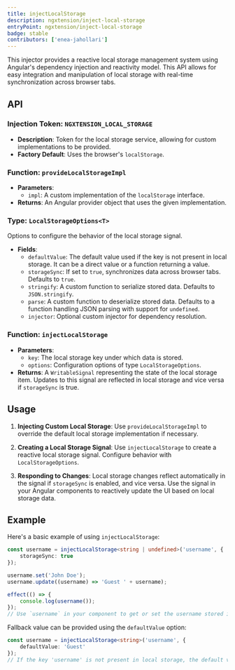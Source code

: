 ```yaml
---
title: injectLocalStorage
description: ngxtension/inject-local-storage
entryPoint: ngxtension/inject-local-storage
badge: stable
contributors: ['enea-jahollari']
---
```


This injector provides a reactive local storage management system using Angular's dependency injection and reactivity model. This API allows for easy integration and manipulation of local storage with real-time synchronization across browser tabs.

## API

### Injection Token: `NGXTENSION_LOCAL_STORAGE`

- **Description**: Token for the local storage service, allowing for custom implementations to be provided.
- **Factory Default**: Uses the browser's `localStorage`.

### Function: `provideLocalStorageImpl`

- **Parameters**:
  - `impl`: A custom implementation of the `localStorage` interface.
- **Returns**: An Angular provider object that uses the given implementation.

### Type: `LocalStorageOptions<T>`

Options to configure the behavior of the local storage signal.

- **Fields**:
  - `defaultValue`: The default value used if the key is not present in local storage. It can be a direct value or a function returning a value.
  - `storageSync`: If set to `true`, synchronizes data across browser tabs. Defaults to `true`.
  - `stringify`: A custom function to serialize stored data. Defaults to `JSON.stringify`.
  - `parse`: A custom function to deserialize stored data. Defaults to a function handling JSON parsing with support for `undefined`.
  - `injector`: Optional custom injector for dependency resolution.

### Function: `injectLocalStorage`

- **Parameters**:
  - `key`: The local storage key under which data is stored.
  - `options`: Configuration options of type `LocalStorageOptions`.
- **Returns**: A `WritableSignal` representing the state of the local storage item. Updates to this signal are reflected in local storage and vice versa if `storageSync` is true.

## Usage

1. **Injecting Custom Local Storage**:
   Use `provideLocalStorageImpl` to override the default local storage implementation if necessary.

2. **Creating a Local Storage Signal**:
   Use `injectLocalStorage` to create a reactive local storage signal. Configure behavior with `LocalStorageOptions`.

3. **Responding to Changes**:
   Local storage changes reflect automatically in the signal if `storageSync` is enabled, and vice versa. Use the signal in your Angular components to reactively update the UI based on local storage data.

## Example

Here's a basic example of using `injectLocalStorage`:

```typescript
const username = injectLocalStorage<string | undefined>('username', {
	storageSync: true
});

username.set('John Doe');
username.update((username) => 'Guest ' + username);

effect(() => {
	console.log(username());
});
// Use `username` in your component to get or set the username stored in local storage.
```

Fallback value can be provided using the `defaultValue` option:

```typescript
const username = injectLocalStorage<string>('username', {
	defaultValue: 'Guest'
});
// If the key 'username' is not present in local storage, the default value 'Guest' will be used.
```
